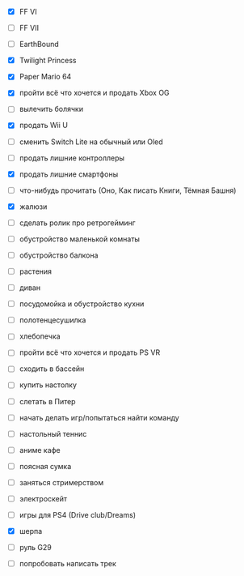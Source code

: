 - [x] FF VI
- [ ] FF VII
- [ ] EarthBound
- [x] Twilight Princess
- [x] Paper Mario 64
- [x] пройти всё что хочется и продать Xbox OG 
- [ ] вылечить болячки
- [x] продать Wii U
- [ ] сменить Switch Lite на обычный или Oled
- [ ] продать лишние контроллеры
- [x] продать лишние смартфоны
- [ ] что-нибудь прочитать (Оно, Как писать Книги, Тёмная Башня)
- [x] жалюзи
- [ ] сделать ролик про ретрогейминг
- [ ] обустройство маленькой комнаты
- [ ] обустройство балкона 
- [ ] растения
- [ ] диван
- [ ] посудомойка и обустройство кухни 
- [ ] полотенцесушилка
- [ ] хлебопечка
- [ ] пройти всё что хочется и продать PS VR
- [ ] cходить в бассейн
- [ ] купить настолку 
- [ ] слетать в Питер
- [ ] начать делать игр/попытаться найти команду
- [ ] настольный теннис
- [ ] аниме кафе
- [ ] поясная сумка
- [ ] заняться стримерством
- [ ] электроскейт
- [ ] игры для PS4 (Drive club/Dreams)
- [x] шерпа
- [ ] руль G29
- [ ] попробовать написать трек

